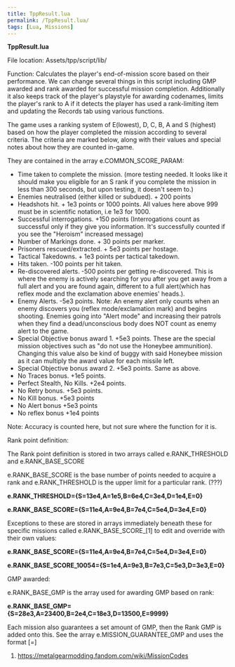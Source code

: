 ```yaml
---
title: TppResult.lua
permalink: /TppResult.lua/
tags: [Lua, Missions]
---
```


**TppResult.lua**

File location: Assets/tpp/script/lib/

Function: Calculates the player's end-of-mission score based on their
performance. We can change several things in this script including GMP
awarded and rank awarded for successful mission completion. Additionally
it also keeps track of the player's playstyle for awarding codenames,
limits the player's rank to A if it detects the player has used a
rank-limiting item and updating the Records tab using various functions.

The game uses a ranking system of E(lowest), D, C, B, A and S (highest)
based on how the player completed the mission according to several
criteria. The criteria are marked below, along with their values and
special notes about how they are counted in-game.

They are contained in the array e.COMMON_SCORE_PARAM:

  - Time taken to complete the mission. (more testing needed. It looks
    like it should make you eligible for an S rank if you complete the
    mission in less than 300 seconds, but upon testing, it doesn't seem
    to.)
  - Enemies neutralised (either killed or subdued). + 200 points
  - Headshots hit. + 1e3 points or 1000 points. All values here above
    999 must be in scientific notation, i.e 1e3 for 1000.
  - Successful interrogations. +150 points (Interrogations count as
    successful only if they give you information. It's successfully
    counted if you see the "Heroism" increased message)
  - Number of Markings done. + 30 points per marker.
  - Prisoners rescued/extracted. + 5e3 points per hostage.
  - Tactical Takedowns. + 1e3 points per tactical takedown.
  - Hits taken. -100 points per hit taken.
  - Re-discovered alerts. -500 points per getting re-discovered. This is
    where the enemy is actively searching for you after you get away
    from a full alert and you are found again, different to a full
    alert(which has reflex mode and the exclamation above enemies'
    heads.).
  - Enemy Alerts. -5e3 points. Note: An enemy alert only counts when an
    enemy discovers you (reflex mode/exclamation mark) and begins
    shooting. Enemies going into "Alert mode" and increasing their
    patrols when they find a dead/unconscious body does NOT count as
    enemy alert to the game.
  - Special Objective bonus award 1. +5e3 points. These are the special
    mission objectives such as "do not use the Honeybee ammunition).
    Changing this value also be kind of buggy with said Honeybee mission
    as it can multiply the award value for each missile left.
  - Special Objective bonus award 2. +5e3 points. Same as above.
  - No Traces bonus. +1e5 points.
  - Perfect Stealth, No Kills. +2e4 points.
  - No Retry bonus. +5e3 points.
  - No Kill bonus. +5e3 points
  - No Alert bonus +5e3 points
  - No reflex bonus +1e4 points

Note: Accuracy is counted here, but not sure where the function for it
is.

Rank point definition:

The Rank point definition is stored in two arrays called
e.RANK_THRESHOLD and e.RANK_BASE_SCORE

e.RANK_BASE_SCORE is the base number of points needed to acquire a
rank and e.RANK_THRESHOLD is the upper limit for a particular rank.
(???)

**e.RANK_THRESHOLD={S=13e4,A=1e5,B=6e4,C=3e4,D=1e4,E=0}**

**e.RANK_BASE_SCORE={S=11e4,A=9e4,B=7e4,C=5e4,D=3e4,E=0}**

Exceptions to these are stored in arrays immediately beneath these for
specific missions called e.RANK_BASE_SCORE_<missioncode>\[1\] to edit
and override with their own values:

**e.RANK_BASE_SCORE={S=11e4,A=9e4,B=7e4,C=5e4,D=3e4,E=0}**

**e.RANK_BASE_SCORE_10054={S=1e4,A=9e3,B=7e3,C=5e3,D=3e3,E=0}**

GMP awarded:

e.RANK_BASE_GMP is the array used for awarding GMP based on rank:

**e.RANK_BASE_GMP={S=28e3,A=23400,B=2e4,C=18e3,D=13500,E=9999}**

Each mission also guarantees a set amount of GMP, then the Rank GMP is
added onto this. See the array e.MISSION_GUARANTEE_GMP and uses the
format \[<missioncode>=<NumberInScientificNotation>\]

<references />

1.  <https://metalgearmodding.fandom.com/wiki/MissionCodes>